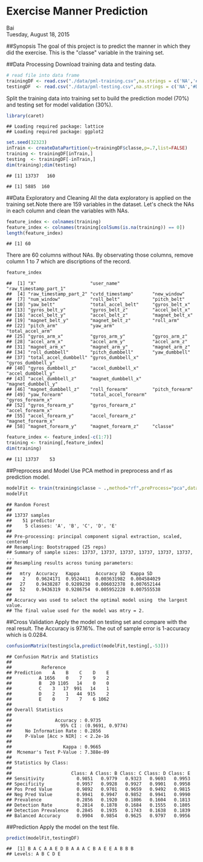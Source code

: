 # Exercise Manner Prediction
Bai  
Tuesday, August 18, 2015  

##Synopsis
The goal of this project is to predict the manner in which they did the exercise. This is the "classe" variable in the training set.

##Data Processing
Download training data and testing data. 

```r
# read file into data frame
trainingDF <- read.csv("./data/pml-training.csv",na.strings = c('NA','#DIV/0!',''))
testingDF  <- read.csv("./data/pml-testing.csv",na.strings = c('NA','#DIV/0!',''))
```
Split the training data into training set to build the prediction model (70%) and testing set for model validation (30%).

```r
library(caret)
```

```
## Loading required package: lattice
## Loading required package: ggplot2
```

```r
set.seed(32323)
inTrain <- createDataPartition(y=trainingDF$classe,p=.7,list=FALSE)
training <- trainingDF[inTrain,]
testing  <- trainingDF[-inTrain,]
dim(training);dim(testing)
```

```
## [1] 13737   160
```

```
## [1] 5885  160
```

##Data Exploratory and Cleaning
All the data exploratory is applied on the training set.Note there are 159 variables in the dataset. Let's check the NAs in each column and clean the variables with NAs. 


```r
feature_index <- colnames(training)
feature_index <- colnames(training[colSums(is.na(training)) == 0])
length(feature_index)
```

```
## [1] 60
```
There are 60 columns without NAs. By observating those columns, remove column 1 to 7 which are discriptions of the record.


```r
feature_index
```

```
##  [1] "X"                    "user_name"            "raw_timestamp_part_1"
##  [4] "raw_timestamp_part_2" "cvtd_timestamp"       "new_window"          
##  [7] "num_window"           "roll_belt"            "pitch_belt"          
## [10] "yaw_belt"             "total_accel_belt"     "gyros_belt_x"        
## [13] "gyros_belt_y"         "gyros_belt_z"         "accel_belt_x"        
## [16] "accel_belt_y"         "accel_belt_z"         "magnet_belt_x"       
## [19] "magnet_belt_y"        "magnet_belt_z"        "roll_arm"            
## [22] "pitch_arm"            "yaw_arm"              "total_accel_arm"     
## [25] "gyros_arm_x"          "gyros_arm_y"          "gyros_arm_z"         
## [28] "accel_arm_x"          "accel_arm_y"          "accel_arm_z"         
## [31] "magnet_arm_x"         "magnet_arm_y"         "magnet_arm_z"        
## [34] "roll_dumbbell"        "pitch_dumbbell"       "yaw_dumbbell"        
## [37] "total_accel_dumbbell" "gyros_dumbbell_x"     "gyros_dumbbell_y"    
## [40] "gyros_dumbbell_z"     "accel_dumbbell_x"     "accel_dumbbell_y"    
## [43] "accel_dumbbell_z"     "magnet_dumbbell_x"    "magnet_dumbbell_y"   
## [46] "magnet_dumbbell_z"    "roll_forearm"         "pitch_forearm"       
## [49] "yaw_forearm"          "total_accel_forearm"  "gyros_forearm_x"     
## [52] "gyros_forearm_y"      "gyros_forearm_z"      "accel_forearm_x"     
## [55] "accel_forearm_y"      "accel_forearm_z"      "magnet_forearm_x"    
## [58] "magnet_forearm_y"     "magnet_forearm_z"     "classe"
```

```r
feature_index <- feature_index[-c(1:7)]
training <- training[,feature_index]
dim(training)
```

```
## [1] 13737    53
```

##Preprocess and Model 
Use PCA method in preprocess and rf as prediction model.


```r
modelFit <- train(training$classe ~ .,method="rf",preProcess="pca",data=training[,-53],na.action=na.pass)
modelFit
```

```
## Random Forest 
## 
## 13737 samples
##    51 predictor
##     5 classes: 'A', 'B', 'C', 'D', 'E' 
## 
## Pre-processing: principal component signal extraction, scaled, centered 
## Resampling: Bootstrapped (25 reps) 
## Summary of sample sizes: 13737, 13737, 13737, 13737, 13737, 13737, ... 
## Resampling results across tuning parameters:
## 
##   mtry  Accuracy   Kappa      Accuracy SD  Kappa SD   
##    2    0.9624171  0.9524411  0.003631982  0.004584029
##   27    0.9438287  0.9289230  0.006032378  0.007652144
##   52    0.9436319  0.9286754  0.005952228  0.007555538
## 
## Accuracy was used to select the optimal model using  the largest value.
## The final value used for the model was mtry = 2.
```

##Cross Validation
Apply the model on testing set and compare with the real result. The Accuracy is 97.16%. The out of sample error is 1-accuracy which is 0.0284.


```r
confusionMatrix(testing$cla,predict(modelFit,testing[,-53]))
```

```
## Confusion Matrix and Statistics
## 
##           Reference
## Prediction    A    B    C    D    E
##          A 1656    0    7    9    2
##          B   20 1105   14    0    0
##          C    3   17  991   14    1
##          D    2    1   44  915    2
##          E    0    7    7    6 1062
## 
## Overall Statistics
##                                           
##                Accuracy : 0.9735          
##                  95% CI : (0.9691, 0.9774)
##     No Information Rate : 0.2856          
##     P-Value [Acc > NIR] : < 2.2e-16       
##                                           
##                   Kappa : 0.9665          
##  Mcnemar's Test P-Value : 7.388e-09       
## 
## Statistics by Class:
## 
##                      Class: A Class: B Class: C Class: D Class: E
## Sensitivity            0.9851   0.9779   0.9323   0.9693   0.9953
## Specificity            0.9957   0.9928   0.9927   0.9901   0.9958
## Pos Pred Value         0.9892   0.9701   0.9659   0.9492   0.9815
## Neg Pred Value         0.9941   0.9947   0.9852   0.9941   0.9990
## Prevalence             0.2856   0.1920   0.1806   0.1604   0.1813
## Detection Rate         0.2814   0.1878   0.1684   0.1555   0.1805
## Detection Prevalence   0.2845   0.1935   0.1743   0.1638   0.1839
## Balanced Accuracy      0.9904   0.9854   0.9625   0.9797   0.9956
```

##Prediction
Apply the model on the test file.

```r
predict(modelFit,testingDF)
```

```
##  [1] B A C A A E D B A A A C B A E E A B B B
## Levels: A B C D E
```


